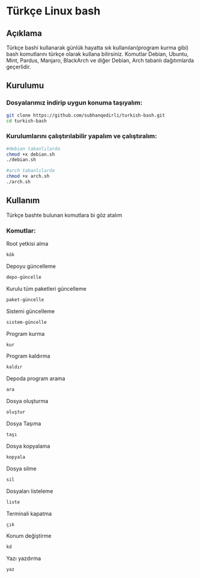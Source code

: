 # Türkçe Linux bash

## Açıklama

Türkçe bashi kullanarak günlük hayatta sık kullanılan(program kurma gibi) bash komutlarını türkçe olarak kullana bilirsiniz. Komutlar Debian, Ubuntu, Mint, Pardus, Manjaro, BlackArch ve diğer Debian, Arch tabanlı dağıtımlarda geçerlidir.

## Kurulumu

### Dosyalarımız indirip uygun konuma taşıyalım:

```bash
git clone https://github.com/subhanqedirli/turkish-bash.git
cd turkish-bash
```

### Kurulumlarını çalıştırılabilir yapalım ve çalıştıralım:
```bash
#debian tabanlılarda
chmod +x debian.sh
./debian.sh

#arch tabanlılarda
chmod +x arch.sh
./arch.sh
```

## Kullanım

Türkçe bashte bulunan komutlara bi göz atalım

### Komutlar:

Root yetkisi alma

```bash
kök
```

Depoyu güncelleme

```bash
depo-güncelle
```

Kurulu tüm paketleri güncelleme

```bash
paket-güncelle
```

Sistemi güncelleme

```bash
sistem-güncelle
```

Program kurma

```bash
kur
```

Program kaldırma

```bash
kaldır
```

Depoda program arama

```bash
ara
```

Dosya oluşturma

```bash
oluştur
```

Dosya Taşıma

```bash
taşı
```

Dosya kopyalama

```bash
kopyala
```

Dosya silme

```bash
sil
```

Dosyaları listeleme

```bash
liste
```

Terminali kapatma 

```bash
çık
```

Konum değiştirme

```bash
kd
```

Yazı yazdırma

```bash
yaz
```

